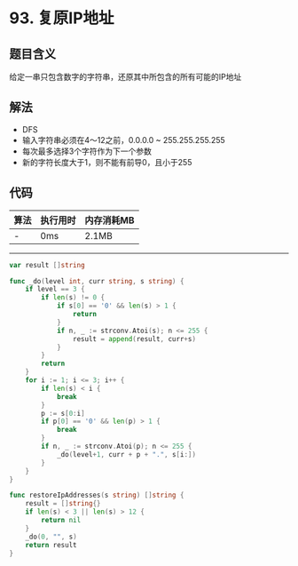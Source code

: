 # 93. 复原IP地址

## 题目含义
给定一串只包含数字的字符串，还原其中所包含的所有可能的IP地址

## 解法
- DFS
- 输入字符串必须在4～12之前，0.0.0.0 ~ 255.255.255.255
- 每次最多选择3个字符作为下一个参数
- 新的字符长度大于1，则不能有前导0，且小于255


## 代码

| 算法 | 执行用时 | 内存消耗MB |
| ---- | -------- | ---------  |
| -   | 0ms | 2.1MB |

<hr/>

```go
var result []string

func _do(level int, curr string, s string) {
	if level == 3 {
		if len(s) != 0 {
			if s[0] == '0' && len(s) > 1 {
				return
			}
			if n, _ := strconv.Atoi(s); n <= 255 {
				result = append(result, curr+s)
			}
		}
		return
	}
	for i := 1; i <= 3; i++ {
		if len(s) < i {
			break
		}
		p := s[0:i]
		if p[0] == '0' && len(p) > 1 {
			break
		}
		if n, _ := strconv.Atoi(p); n <= 255 {
			_do(level+1, curr + p + ".", s[i:])
		}
	}
}

func restoreIpAddresses(s string) []string {
	result = []string{}
	if len(s) < 3 || len(s) > 12 {
		return nil
	}
	_do(0, "", s)
	return result
}
```
